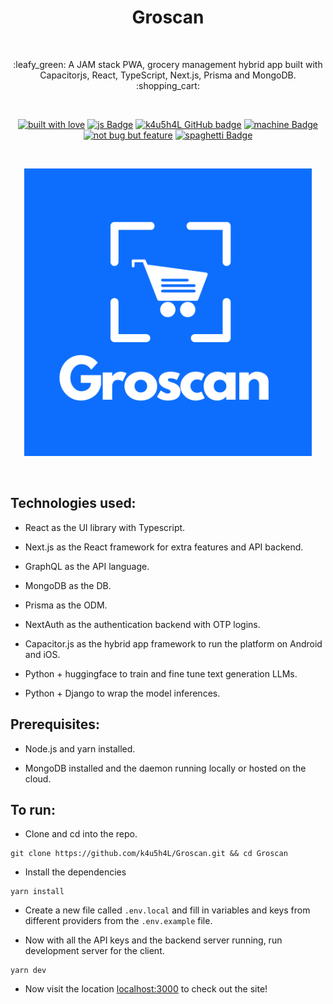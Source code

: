 <h1 align="center">Groscan</h1></br>

<p align="center">
:leafy_green:  A JAM stack PWA, grocery management hybrid app built with Capacitorjs, React, TypeScript, Next.js, Prisma and MongoDB. :shopping_cart:
</p>
<br>

<p align="center">
  <a href="#"><img alt="built with love" src="https://forthebadge.com/images/badges/built-with-love.svg"/></a>
  <a href="#"><img alt="js Badge" src="https://forthebadge.com/images/badges/made-with-typescript.svg"/></a>
  <a href="https://github.com/k4u5h4L"><img alt="k4u5h4L GitHub badge" height="37" src="https://badgen.net/badge/GitHub/k4u5h4L?icon=github&color=24292e"/></a>
  <a href="#"><img alt="machine Badge" height="37" src="https://forthebadge.com/images/badges/works-on-my-machine.svg"/></a>
  <a href="#"><img alt="not bug but feature" height="37" src="https://forthebadge.com/images/badges/not-a-bug-a-feature.svg"/></a>
  <a href="#"><img alt="spaghetti Badge" src="https://forthebadge.com/images/badges/contains-tasty-spaghetti-code.svg"/></a>
</p>

<br>
<p align="center">
<img width="460px" src="public/logo.png" alt="Groscan"></img>
</p><br>

## Technologies used:

-   React as the UI library with Typescript.

-   Next.js as the React framework for extra features and API backend.

-   GraphQL as the API language.

-   MongoDB as the DB.

-   Prisma as the ODM.

-   NextAuth as the authentication backend with OTP logins.

-   Capacitor.js as the hybrid app framework to run the platform on Android and iOS.

-   Python + huggingface to train and fine tune text generation LLMs.

-   Python + Django to wrap the model inferences.

## Prerequisites:

-   Node.js and yarn installed.

-   MongoDB installed and the daemon running locally or hosted on the cloud.

## To run:

-   Clone and cd into the repo.

```
git clone https://github.com/k4u5h4L/Groscan.git && cd Groscan
```

-   Install the dependencies

```
yarn install
```

-   Create a new file called `.env.local` and fill in variables and keys from different providers from the `.env.example` file.

-   Now with all the API keys and the backend server running, run development server for the client.

```
yarn dev
```

-   Now visit the location [localhost:3000](http://localhost:3000) to check out the site!

<!-- ## Theme:
- #0d6efd
-->
